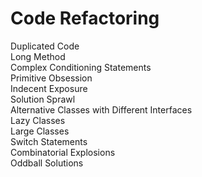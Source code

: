 # Code Refactoring
Duplicated Code
<br>Long Method
<br>Complex Conditioning Statements
<br>Primitive Obsession
<br>Indecent Exposure
<br>Solution Sprawl
<br>Alternative Classes with Different Interfaces
<br>Lazy Classes
<br>Large Classes
<br>Switch Statements
<br>Combinatorial Explosions
<br>Oddball Solutions

